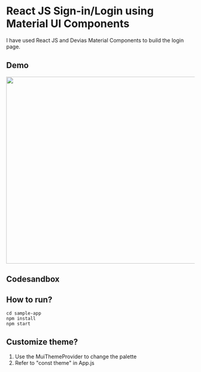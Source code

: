 # React JS Sign-in/Login using Material UI Components
I have used React JS and Devias Material Components to build the login page. 

## Demo
<img src="https://github.com/mayank-budhiraja/react-material-sign-in/blob/master/2-3.png" width=800 height=500>

## Codesandbox



## How to run?

```
cd sample-app
npm install
npm start
```

## Customize theme?

1. Use the MuiThemeProvider to change the palette 
2. Refer to "const theme" in App.js
